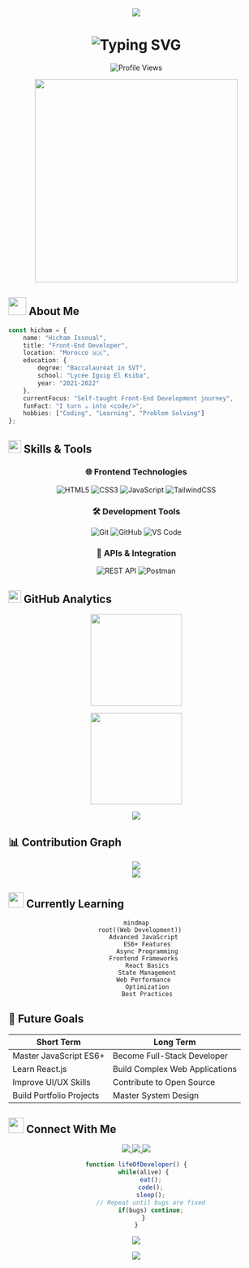 <div align="center">
  <img src="https://capsule-render.vercel.app/api?type=waving&color=gradient&text=Hello!%20👋&height=100&section=header&animation=fadeIn&fontSize=90"/>
</div>

<h1 align="center">
  <img src="https://readme-typing-svg.herokuapp.com?font=Fira+Code&weight=500&size=40&pause=1000&color=6FA4FC&center=true&vCenter=true&width=435&lines=Hicham+Issoual;Front-End+Developer+💻;Welcome+to+my+Profile!+✨" alt="Typing SVG" />
</h1>

<p align="center">
  <img src="https://komarev.com/ghpvc/?username=HichamIssoual&label=Profile%20views&color=0e75b6&style=for-the-badge" alt="Profile Views">
</p>

<div align="center">
  <img src="https://media.giphy.com/media/bGgsc5mWoryfgKBx1u/giphy.gif" width="400"/>
</div>

## <img src="https://media.giphy.com/media/v1.Y2lkPTc5MGI3NjExMzlmNDBjODIxZDNkYjEzZjFhOTQ5YjYzYTRiOWJjMjQ2NDBiMzg2NCZlcD12MV9pbnRlcm5hbF9naWZzX2dpZklkJmN0PWc/jSKBmKkvo2dPQQtsR1/giphy.gif" width="35"> About Me

```typescript
const hicham = {
    name: "Hicham Issoual",
    title: "Front-End Developer",
    location: "Morocco 🇲🇦",
    education: {
        degree: "Baccalauréat in SVT",
        school: "Lycée Iguig El Ksiba",
        year: "2021-2022"
    },
    currentFocus: "Self-taught Front-End Development journey",
    funFact: "I turn ☕ into <code/>",
    hobbies: ["Coding", "Learning", "Problem Solving"]
};
```

## <img src="https://media2.giphy.com/media/QssGEmpkyEOhBCb7e1/giphy.gif?cid=ecf05e47a0n3gi1bfqntqmob8g9aid1oyj2wr3ds3mg700bl&rid=giphy.gif" width="25"> Skills & Tools

<div align="center">
  
### 🌐 Frontend Technologies
![HTML5](https://img.shields.io/badge/HTML5-%23E34F26.svg?style=for-the-badge&logo=html5&logoColor=white)
![CSS3](https://img.shields.io/badge/CSS3-%231572B6.svg?style=for-the-badge&logo=css3&logoColor=white)
![JavaScript](https://img.shields.io/badge/JavaScript-%23F7DF1E.svg?style=for-the-badge&logo=javascript&logoColor=black)
![TailwindCSS](https://img.shields.io/badge/Tailwind_CSS-%2338B2AC.svg?style=for-the-badge&logo=tailwind-css&logoColor=white)

### 🛠️ Development Tools
![Git](https://img.shields.io/badge/Git-%23F05033.svg?style=for-the-badge&logo=git&logoColor=white)
![GitHub](https://img.shields.io/badge/GitHub-%23121011.svg?style=for-the-badge&logo=github&logoColor=white)
![VS Code](https://img.shields.io/badge/VS_Code-0078d7.svg?style=for-the-badge&logo=visual-studio-code&logoColor=white)

### 🔄 APIs & Integration
![REST API](https://img.shields.io/badge/REST_API-%23000000.svg?style=for-the-badge&logo=fastapi&logoColor=white)
![Postman](https://img.shields.io/badge/Postman-FF6C37?style=for-the-badge&logo=postman&logoColor=white)

</div>

## <img src="https://media.giphy.com/media/iY8CRBdQXODJSCERIr/giphy.gif" width="25"> GitHub Analytics

<p align="center">
  <img height="180em" src="https://github-readme-stats.vercel.app/api?username=HichamIssoual&show_icons=true&theme=tokyonight&include_all_commits=true&count_private=true&border_radius=15&hide_border=true"/>
</p>

<p align="center">
  <img height="180em" src="https://github-readme-stats.vercel.app/api/top-langs/?username=HichamIssoual&layout=compact&langs_count=8&theme=tokyonight&border_radius=15&hide_border=true"/>
</p>

<p align="center">
  <img src="https://github-readme-streak-stats.herokuapp.com/?user=HichamIssoual&theme=tokyonight&hide_border=true"/>
</p>

## 📊 Contribution Graph

<div align="center">
  <img src="https://github-readme-activity-graph.vercel.app/graph?username=HichamIssoual&theme=tokyo-night&hide_border=true"/>
</div>

<!-- Snake Animation -->
<div align="center">
  <img src="https://github.com/HichamIssoual/HichamIssoual/blob/output/github-contribution-grid-snake-dark.svg"/>
</div>

## <img src="https://media.giphy.com/media/WUlplcMpOCEmTGBtBW/giphy.gif" width="30"> Currently Learning

<div align="center">

```mermaid
mindmap
  root((Web Development))
    Advanced JavaScript
      ES6+ Features
      Async Programming
    Frontend Frameworks
      React Basics
      State Management
    Web Performance
      Optimization
      Best Practices
```

</div>

## 🎯 Future Goals

<div align="center">

| Short Term | Long Term |
|------------|-----------|
| Master JavaScript ES6+ | Become Full-Stack Developer |
| Learn React.js | Build Complex Web Applications |
| Improve UI/UX Skills | Contribute to Open Source |
| Build Portfolio Projects | Master System Design |

</div>

## <img src="https://media.giphy.com/media/LnQjpWaON8nhr21vNW/giphy.gif" width="30"> Connect With Me

<p align="center">
  <a href="https://linkedin.com/in/YOUR_LINKEDIN">
    <img src="https://img.shields.io/badge/-LinkedIn-%230A66C2?style=for-the-badge&logo=linkedin&logoColor=white"/>
  </a>
  <a href="https://twitter.com/YOUR_TWITTER">
    <img src="https://img.shields.io/badge/-Twitter-%231DA1F2?style=for-the-badge&logo=twitter&logoColor=white"/>
  </a>
  <a href="mailto:YOUR_EMAIL">
    <img src="https://img.shields.io/badge/-Email-%23EA4335?style=for-the-badge&logo=gmail&logoColor=white"/>
  </a>
</p>

<div align="center">

```javascript
function lifeOfDeveloper() {
    while(alive) {
        eat();
        code();
        sleep();
        // Repeat until bugs are fixed
        if(bugs) continue;
    }
}
```

</div>

<!-- Profile Trophy -->
<p align="center">
  <img src="https://github-profile-trophy.vercel.app/?username=HichamIssoual&theme=tokyonight&no-frame=true&no-bg=true&margin-w=4&row=1"/>
</p>

<div align="center">
  <img src="https://capsule-render.vercel.app/api?type=waving&color=gradient&height=100&section=footer&animation=fadeIn"/>
</div>
